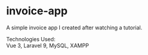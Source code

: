 # invoice-app
 
A simple invoice app I created after watching a tutorial.

Technologies Used: <br/>
Vue 3, Laravel 9, MySQL, XAMPP
